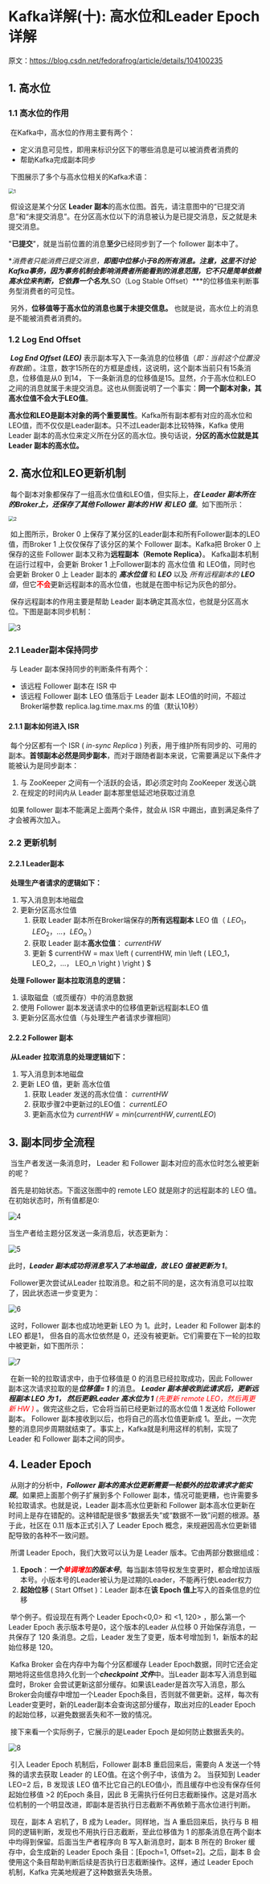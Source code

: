 # Kafka详解(十): 高水位和Leader Epoch详解

原文：https://blog.csdn.net/fedorafrog/article/details/104100235



## 1. 高水位

### 1.1 高水位的作用

​        在Kafka中，高水位的作用主要有两个：

* 定义消息可见性，即用来标识分区下的哪些消息是可以被消费者消费的
* 帮助Kafka完成副本同步

​        下图展示了多个与高水位相关的Kafka术语：

<img src="./images/HW_And_Leader_Epoch/1.png" alt="1" style="zoom:67%;" />

​        假设这是某个分区 **Leader 副本**的高水位图。首先，请注意图中的“已提交消息”和“未提交消息”。在分区高水位以下的消息被认为是已提交消息，反之就是未提交消息。

​        "**已提交**"，就是当前位置的消息**至少**已经同步到了一个 follower 副本中了。

​        **消费者只能消费已提交消息，**即图中位移小于8的所有消息。注意，这里不讨论Kafka事务，因为事务机制会影响消费者所能看到的消息范围，它不只是简单依赖高水位来判断，它依靠一个名为***LSO（Log Stable Offset）***的位移值来判断事务型消费者的可见性。

​        另外，**位移值等于高水位的消息也属于未提交信息。** 也就是说，高水位上的消息是不能被消费者消费的。

### 1.2 Log End Offset

​        ***Log End Offset (LEO)*** 表示副本写入下一条消息的位移值（*即：当前这个位置没有数据*）。注意，数字15所在的方框是虚线，这说明，这个副本当前只有15条消息，位移值是从0 到14， 下一条新消息的位移值是15。显然，介于高水位和LEO之间的消息就属于未提交消息。这也从侧面说明了一个事实：**同一个副本对象，其高水位值不会大于LEO值**。

​        **高水位和LEO是副本对象的两个重要属性**。Kafka所有副本都有对应的高水位和LEO值，而不仅仅是Leader副本。只不过Leader副本比较特殊，Kafka 使用 Leader 副本的高水位来定义所在分区的高水位。换句话说，**分区的高水位就是其Leader 副本的高水位。**

## 2. 高水位和LEO更新机制

​        每个副本对象都保存了一组高水位值和LEO值，但实际上，***在 Leader 副本所在的Broker上，还保存了其他 Follower 副本的 HW 和 LEO 值***。如下图所示：

<img src="./images/HW_And_Leader_Epoch/2.png" alt="2" style="zoom:67%;" />

​        如上图所示，Broker 0 上保存了某分区的Leader副本和所有Follower副本的LEO值，而Broker 1 上仅仅保存了该分区的某个 Follower 副本。Kafka把 Broker 0 上保存的这些 Follower 副本又称为**远程副本（Remote Replica）**。 Kafka副本机制在运行过程中，会更新 Broker 1 上Follower副本的 高水位值 和 LEO值，同时也会更新 Broker 0 上 Leader 副本的 ***高水位值*** 和 ***LEO*** 以及 *所有远程副本的 **LEO** 值*，但它<font color='red'>**不会**</font>更新远程副本的高水位值，也就是在图中标记为灰色的部分。

​        保存远程副本的作用主要是帮助 Leader 副本确定其高水位，也就是分区高水位。下图是副本同步机制：

![3](./images/HW_And_Leader_Epoch/3.jpg)

### 2.1 Leader副本保持同步

​        与 Leader 副本保持同步的判断条件有两个：

* 该远程 Follower 副本在 ISR 中
* 该远程 Follower 副本 LEO 值落后于 Leader 副本 LEO值的时间，不超过 Broker端参数 replica.lag.time.max.ms 的值（默认10秒）

#### 2.1.1 副本如何进入 ISR

​        每个分区都有一个 ISR ( *in-sync Replica* ) 列表，用于维护所有同步的、可用的副本。**首领副本必然是同步副本**，而对于跟随者副本来说，它需要满足以下条件才能被认为是同步副本：

1. 与 ZooKeeper 之间有一个活跃的会话，即必须定时向 ZooKeeper 发送心跳
2. 在规定的时间内从 Leader 副本那里低延迟地获取过消息

​        如果 follower 副本不能满足上面两个条件，就会从 ISR 中踢出，直到满足条件了才会被再次加入。

### 2.2 更新机制

#### 2.2.1 Leader副本

​        **处理生产者请求的逻辑如下：**

1. 写入消息到本地磁盘
2. 更新分区高水位值
   1. 获取 Leader 副本所在Broker端保存的**所有远程副本** LEO 值（ $LEO_1， LEO_2，...， LEO_n$ ）
   2. 获取 Leader 副本**高水位值**： $currentHW$
   3. 更新 $ currentHW = max \left ( currentHW, min \left ( LEO_1， LEO_2，...， LEO_n \right ) \right ) $

​        **处理 Follower 副本拉取消息的逻辑：**

1. 读取磁盘（或页缓存）中的消息数据
2. 使用 Follower 副本发送请求中的位移值更新远程副本LEO 值
3. 更新分区高水位值（与处理生产者请求步骤相同）

#### 2.2.2 Follower 副本

​        **从Leader 拉取消息的处理逻辑如下：**

1. 写入消息到本地磁盘
2. 更新 LEO 值，更新 高水位值
   1. 获取 Leader 发送的高水位值： $currentHW$
   2. 获取步骤2中更新过的LEO值： $currentLEO$
   3. 更新高水位为 $currentHW = min(currentHW, currentLEO)$

## 3. 副本同步全流程

​        当生产者发送一条消息时， Leader 和 Follower 副本对应的高水位时怎么被更新的呢？

​        首先是初始状态。下面这张图中的 remote LEO 就是刚才的远程副本的 LEO 值。在初始状态时，所有值都是0:

![4](./images/HW_And_Leader_Epoch/4.png)

当生产者给主题分区发送一条消息后，状态更新为：

![5](./images/HW_And_Leader_Epoch/5.png)

此时，***Leader 副本成功将消息写入了本地磁盘，故 LEO 值被更新为 1***。

​        Follower更次尝试从Leader 拉取消息。和之前不同的是，这次有消息可以拉取了，因此状态进一步变更为：

![6](./images/HW_And_Leader_Epoch/6.png)

​        这时，Follower 副本也成功地更新 LEO 为 1。此时，Leader 和 Follower 副本的 LEO 都是1， 但各自的高水位依然是 0，还没有被更新。它们需要在下一轮的拉取中被更新，如下图所示：

![7](./images/HW_And_Leader_Epoch/7.png)

​        在新一轮的拉取请求中，由于位移值是 0 的消息已经拉取成功，因此 Follower 副本这次请求拉取的是***位移值= 1*** 的消息。 ***Leader 副本接收到此请求后，更新远程副本 LEO 为 1， 然后更新Leader 高水位为 1***  <font color='red'>*(先更新 remote LEO，然后再更新 HW )* </font> 。做完这些之后，它会将当前已经更新过的高水位值 1 发送给 Follower 副本。 Follower 副本接收到以后，也将自己的高水位值更新成 1。至此，一次完整的消息同步周期就结束了。事实上，Kafka就是利用这样的机制，实现了 Leader 和 Follower 副本之间的同步。

## 4. Leader Epoch 

​        从刚才的分析中，***Follower 副本的高水位更新需要一轮额外的拉取请求才能实现***。如果把上面那个例子扩展到多个 Follower 副本，情况可能更糟，也许需要多轮拉取请求。也就是说，Leader 副本高水位更新和 Follower 副本高水位更新在时间上是存在错配的。这种错配是很多“数据丢失”或“数据不一致”问题的根源。基于此，社区在 0.11 版本正式引入了 Leader Epoch 概念，来规避因高水位更新错配导致的各种不一致问题。

​        所谓 Leader Epoch，我们大致可以认为是 Leader 版本。它由两部分数据组成：

1. **Epoch**：***一个<font color='red'>单调增加</font>的版本号***。每当副本领导权发生变更时，都会增加该版本号。小版本号的Leader被认为是过期的Leader，不能再行使Leader权力
2. **起始位移** ( Start Offset )：Leader 副本在**该 Epoch 值上**写入的首条信息的位移

​        举个例子。假设现在有两个 Leader Epoch<0,0> 和 <1, 120> ，那么第一个 Leader Epoch 表示版本号是0，这个版本的Leader 从位移 0 开始保存消息，一共保存了 120 条消息。之后，Leader 发生了变更，版本号增加到 1，新版本的起始位移是 120。

​        Kafka Broker 会在内存中为每个分区都缓存 Leader Epoch数据，同时它还会定期地将这些信息持久化到一个***checkpoint 文件***中。当Leader 副本写入消息到磁盘时，Broker 会尝试更新这部分缓存。如果该Leader是首次写入消息，那么Broker会向缓存中增加一个Leader Epoch条目，否则就不做更新。这样，每次有Leader变更时，新的Leader副本会查询这部分缓存，取出对应的Leader Epoch 的起始位移，以避免数据丢失和不一致的情况。

​        接下来看一个实际例子，它展示的是Leader Epoch 是如何防止数据丢失的。

![8](./images/HW_And_Leader_Epoch/8.png)

​        引入 Leader Epoch 机制后，Follower 副本B 重启回来后，需要向 A 发送一个特殊的请求去获取 Leader 的 LEO值。在这个例子中，该值为 2。 当获知到 Leader LEO=2 后，B 发现该 LEO 值不比它自己的LEO值小，而且缓存中也没有保存任何起始位移值 >2 的Epoch 条目，因此 B 无需执行任何日志截断操作。这是对高水位机制的一个明显改进，即副本是否执行日志截断不再依赖于高水位进行判断。

​        现在，副本 A 宕机了，B 成为 Leader。同样地，当 A 重启回来后，执行与 B 相同的逻辑判断，发现也不用执行日志截断，至此位移值为 1 的那条消息在两个副本中均得到保留。后面当生产者程序向 B 写入新消息时，副本 B 所在的 Broker 缓存中，会生成新的 Leader Epoch 条目：[Epoch=1, Offset=2]。之后，副本 B 会使用这个条目帮助判断后续是否执行日志截断操作。这样，通过 Leader Epoch 机制，Kafka 完美地规避了这种数据丢失场景。

